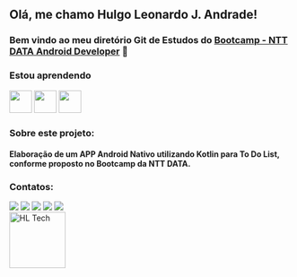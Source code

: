 ## Olá, me chamo Hulgo Leonardo J. Andrade!
### Bem vindo ao meu diretório Git de Estudos do <a href="https://www.dio.me/bootcamp/ntt-data-android-developer" target="_blank">Bootcamp - NTT DATA Android Developer</a> 👋

### Estou aprendendo

<img src="https://cdn.jsdelivr.net/gh/devicons/devicon/icons/android/android-original-wordmark.svg" width="40" height="40"/> <img src="https://cdn.jsdelivr.net/gh/devicons/devicon/icons/kotlin/kotlin-original-wordmark.svg" width="40" height="40"/> <img src="https://cdn.jsdelivr.net/gh/devicons/devicon/icons/git/git-original-wordmark.svg" width="40" height="40"/>


### Sobre este projeto:

#### Elaboração de um APP Android Nativo utilizando Kotlin para To Do List, conforme proposto no Bootcamp da NTT DATA.

### Contatos:

<div>
<a href="https://www.youtube.com/channel/UCkioUXASruPMG77cp399Q1A" target="_blank"><img src="https://img.shields.io/badge/YouTube-FF0000?style=for-the-badge&logo=youtube&logoColor=white" target="_blank"></a>
<a href="https://instagram.com/hulgoleo" target="_blank"><img src="https://img.shields.io/badge/-Instagram-%23E4405F?style=for-the-badge&logo=instagram&logoColor=white" target="_blank"></a>
<a href="https://www.twitch.tv/zero_skywalker" target="_blank"><img src="https://img.shields.io/badge/Twitch-9146FF?style=for-the-badge&logo=twitch&logoColor=white" target="_blank"></a>
<a href = "mailto:hulgoleo@gmail.com"><img src="https://img.shields.io/badge/Gmail-D14836?style=for-the-badge&logo=gmail&logoColor=white" target="_blank"></a>
<a href="https://www.linkedin.com/in/hulgoleonardo" target="_blank"><img src="https://img.shields.io/badge/-LinkedIn-%230077B5?style=for-the-badge&logo=linkedin&logoColor=white" target="_blank"></a>
<br/>
<a href="https://www.hltech.dev.br" target="_blank"><img src="https://hltech.dev.br/images/logo.png" style="margin-left: auto; margin-right: auto; width: 100px; height: 100px" target="_blank" alt="HL Tech"></a>

</div>